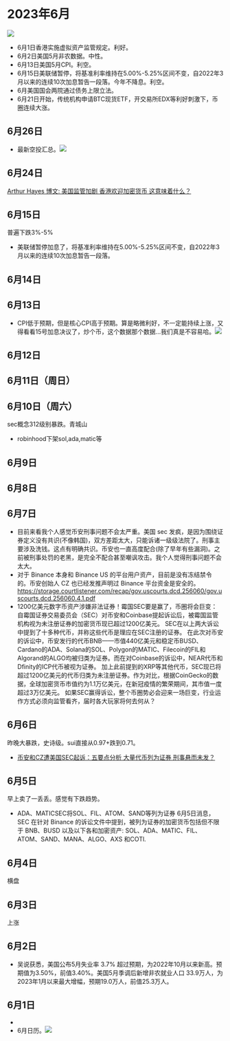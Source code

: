 # 2023年6月
![](./img_202306 "")
- 6月1日香港实施虚拟资产监管规定。利好。
- 6月2日美国5月非农数据。中性。
- 6月13日美国5月CPI。利空。
- 6月15日美联储暂停，将基准利率维持在5.00%-5.25%区间不变，自2022年3月以来的连续10次加息暂告一段落。今年不降息。利空。
- 6月美国国会两院通过债务上限立法。
- 6月21日开始，传统机构申请BTC现货ETF，开交易所EDX等利好刺激下，币圈连续大涨。



## 6月26日
- 最新空投汇总。![](./img_202306/26-1.png "")


## 6月24日
[Arthur Hayes 博文: 美国监管加剧 香港欢迎加密货币 这意味着什么？](https://www.wu-talk.com/index.php?m=content&c=index&a=show&catid=47&id=15297)

## 6月15日
普遍下跌3%-5%
- 美联储暂停加息了，将基准利率维持在5.00%-5.25%区间不变，自2022年3月以来的连续10次加息暂告一段落。

## 6月14日

## 6月13日
- CPI低于预期，但是核心CPI高于预期。算是略微利好，不一定能持续上涨，又得看看15号加息决议了，炒个币，这个数据那个数据…我们真是不容易哈。![](./img_202306/14-2.jpeg "")


## 6月12日

## 6月11日（周日）


## 6月10日（周六）
sec概念312级别暴跌。青城山
- robinhood下架sol,ada,matic等

## 6月9日

## 6月8日

## 6月7日
- 目前来看我个人感觉币安刑事问题不会太严重。美国 sec 发疯，是因为围绕证券定义没有共识(不像韩国)，双方差距太大，只能诉诸一级级法院了。刑事主要涉及洗钱。这点有明确共识。币安也一直高度配合(除了早年有些漏洞)。之前被刑事处罚的老黑，是完全不配合甚至嘲讽攻击。我个人觉得刑事问题不会太大。
- 对于 Binance 本身和 Binance US 的平台用户资产，目前是没有冻结禁令的。币安创始人 CZ 也已经发推声明过 Binance 平台资金是安全的。https://storage.courtlistener.com/recap/gov.uscourts.dcd.256060/gov.uscourts.dcd.256060.4.1.pdf
- 1200亿美元数字币资产涉嫌非法证券！霉国SEC要是赢了，币圈将会巨变：
自霉国证券交易委员会（SEC）对币安和Coinbase提起诉讼后，被霉国监管机构视为未注册证券的加密货币现已超过1200亿美元。
SEC在以上两大诉讼中提到了十多种代币，并称这些代币是理应在SEC注册的证券。
在此次对币安的诉讼中，币安发行的代币BNB——市值440亿美元和稳定币BUSD、Cardano的ADA、Solana的SOL、Polygon的MATIC、Filecoin的FIL和Algorand的ALGO均被归类为证券。而在对Coinbase的诉讼中，NEAR代币和Dfinity的ICP代币被视为证券。
加上此前提到的XRP等其他代币，SEC现已将超过1200亿美元的代币归类为未注册证券。作为对比，根据CoinGecko的数据，全球加密货币市值约为1.1万亿美元，在新冠疫情的繁荣期间，其市值一度超过3万亿美元。
如果SEC赢得诉讼，整个币圈势必会迎来一场巨变，行业运作方式必须向监管看齐，届时各大玩家将何去何从？

## 6月6日
昨晚大暴跌，史诗级。sui直接从0.97+跌到0.71。
- [币安和CZ遭美国SEC起诉：五要点分析 大量代币列为证券 刑事悬而未发？](https://mp.weixin.qq.com/s/lrBBt69GcVb63QEcFSn2SA)

## 6月5日
早上卖了一丢丢。感觉有下跌趋势。
- ADA、MATICSEC将SOL、FIL、ATOM、SAND等列为证券
6月5日消息，SEC 在针对 Binance 的诉讼文件中提到，被列为证券的加密货币包括但不限于 BNB、BUSD 以及以下各和加密资产: SOL、ADA、MATIC、FIL、ATOM、SAND、MANA、ALGO、AXS 和COTl.
## 6月4日
横盘

## 6月3日
上涨

## 6月2日

- 吴说获悉，美国公布5月失业率 3.7% 超过预期，为2022年10月以来新高。预期值为3.50%，前值3.40%。美国5月季调后新增非农就业人口 33.9万人，为2023年1月以来最大增幅，预期19.0万人，前值25.3万人。


## 6月1日
- 
- 6月日历。![](./img_202306/1-1.jpeg "")
